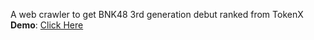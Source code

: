 A web crawler to get BNK48 3rd generation debut ranked from TokenX\
**Demo**: [Click Here](https://bnk48-3rd-debut-ranked.as.r.appspot.com)